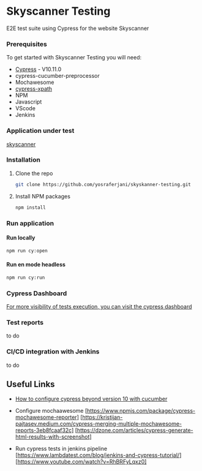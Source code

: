 # Skyscanner Testing

E2E test suite using Cypress for the website Skyscanner

### Prerequisites

To get started with Skyscanner Testing you will need:

* [Cypress](https://www.cypress.io//) - V10.11.0
* cypress-cucumber-preprocessor
* Mochawesome 
* [cypress-xpath](https://github.com/cypress-io/cypress/tree/develop/npm/xpath)
* NPM
* Javascript
* VScode
* Jenkins

### Application under test

[skyscanner](https://https://www.skyscanner.fr/) 

### Installation

1. Clone the repo
   ```sh
   git clone https://github.com/yosraferjani/skyskanner-testing.git
   ```
3. Install NPM packages
   ```sh
   npm install
   ```

### Run application

#### Run locally 

```sh
npm run cy:open
```

#### Run en mode headless

```sh
npm run cy:run
```

### Cypress Dashboard
[For more visibility of tests execution, you can visit the cypress dashboard](https://cloud.cypress.io/projects/5akadq/runs?branches=%5B%5D&committers=%5B%5D&flaky=%5B%5D&page=1&status=%5B%5D&tags=%5B%5D&timeRange=%7B%22startDate%22%3A%221970-01-01%22%2C%22endDate%22%3A%222038-01-19%22%7D)


### Test reports
to do 


### CI/CD integration with Jenkins

to do


## Useful Links

* [How to configure cypress beyond version 10 with cucumber ](https://blog.emumba.com/getting-started-with-cypress-10-and-cucumber-6b43ff68633b) 

* Configure mochaawesome
[https://www.npmjs.com/package/cypress-mochawesome-reporter]
[https://kristijan-pajtasev.medium.com/cypress-merging-multiple-mochawesome-reports-3eb8fcaaf32c]
[https://dzone.com/articles/cypress-generate-html-results-with-screenshot]

* Run cypress tests in jenkins pipeline
 [https://www.lambdatest.com/blog/jenkins-and-cypress-tutorial/]
 [https://www.youtube.com/watch?v=RhBRFyLqxz0]